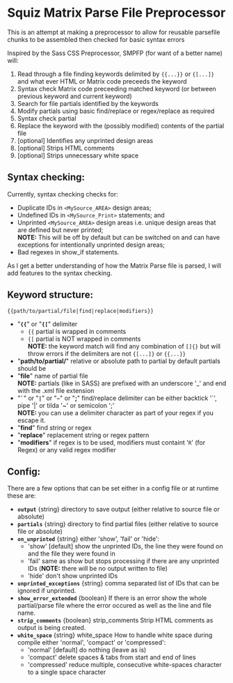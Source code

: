 # Squiz Matrix Parse File Preprocessor

This is an attempt at making a preprocessor to allow for reusable parsefile chunks to be assembled then checked for basic syntax errors

Inspired by the Sass CSS Preprocessor, SMPFP (for want of a better name) will:

1.	Read through a file finding keywords delimited by `{{...}}` or `{[...]}` and what ever HTML or Matrix code preceeds the keyword
2.	Syntax check Matrix code preceeding matched keyword (or between previous keyword and current keyword)
3.	Search for file partials identified by the keywords
4.	Modify partials using basic find/replace or regex/replace as required
5.	Syntax check partial
6.	Replace the keyword with the (possibly modified) contents of the partial file
7.	[optional] Identifies any unprinted design areas
8.	[optional] Strips HTML comments
9.	[optional] Strips unnecessary white space

## Syntax checking:

Currently, syntax checking checks for:
*	Duplicate IDs in `<MySource_AREA>` design areas;
*	Undefined IDs in `<MySource_Print>` statements; and
*	Unprinted `<MySource_AREA>` design areas  i.e. unique design areas that are defined but never printed;
	<br />__NOTE:__ This will be off by default but can be switched on and can have exceptions for intentionally unprinted design areas;
*	Bad regexes in show_if statements.

As I get a better understanding of how the Matrix Parse file is parsed, I will add features to the syntax checking.


## Keyword structure:
```
{{path/to/partial/file|find|replace|modifiers}}
```

*	"__`{{`__" or "__`{[`__"  delimiter
	*	`{{` partial is wrapped in comments
	*	`{[` partial is NOT wrapped in comments
	<br />__NOTE:__ the keyword match will find any combination of `[]{}` but will throw errors if the delimiters are not `{[...]}` or `{{...}}`
*	"__path/to/partial/__" relative or absolute path to partial by default partials should be
*	"__file__" name of partial file
	<br />__NOTE:__ partials (like in SASS) are prefixed with an underscore '_' and end with the .xml file extension
*	"__<code>&#96;</code>__" or "__`|`__" or "__`~`__" or "__;__" find/replace delimiter can be either backtick '&#96;', pipe '|' or tilda '~' or semicolon ';'
	<br />__NOTE:__ you can use a delimiter character as part of your regex if you escape it.
*	"__find__"  find string or regex
*	"__replace__" replacement string or regex pattern
*	"__modifiers__" if regex is to be used, modifiers must containt '`R`' (for Regex) or any valid regex modifier

## Config:

There are a few options that can be set either in a config file or at runtime these are:
*	__`output`__ {string} directory to save output (either relative to source file or absolute)
*	__`partials`__ {string} directory to find partial files (either relative to source file or absolute)
*	__`on_unprinted`__ {string} either 'show', 'fail' or 'hide':
	*	'show' [default] show the unprinted IDs, the line they were found on and the file they were found in
	*	'fail' same as show but stops processing if there are any unprinted IDs (__NOTE:__ there will be no output written to file)
	*	'hide' don't show unprinted IDs
*	__`unprinted_exceptions`__ {string} comma separated list of IDs that can be ignored if unprinted.
*	__`show_error_extended`__ {boolean} If there is an error show the whole partial/parse file where the error occured as well as the line and file name.
*	__`strip_comments`__ {boolean} strip_comments Strip HTML comments as output is being created.
*	__`white_space`__ {string} white_space How to handle white space during compile either 'normal', 'compact' or 'compressed':
	*	'normal' [default] do nothing (leave as is)
	*	'compact' delete spaces & tabs from start and end of lines
	*	'compressed' reduce multiple, consecutive white-spaces character to a single space character